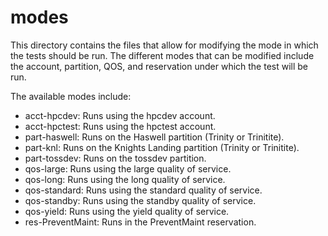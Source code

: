 # modes

This directory contains the files that allow for modifying the mode in which
the tests should be run.  The different modes that can be modified include
the account, partition, QOS, and reservation under which the test will be run.

The available modes include:
- acct-hpcdev: Runs using the hpcdev account.
- acct-hpctest: Runs using the hpctest account.
- part-haswell: Runs on the Haswell partition (Trinity or Trinitite).
- part-knl: Runs on the Knights Landing partition (Trinity or Trinitite).
- part-tossdev: Runs on the tossdev partition.
- qos-large: Runs using the large quality of service.
- qos-long: Runs using the long quality of service.
- qos-standard: Runs using the standard quality of service.
- qos-standby: Runs using the standby quality of service.
- qos-yield: Runs using the yield quality of service.
- res-PreventMaint: Runs in the PreventMaint reservation.
